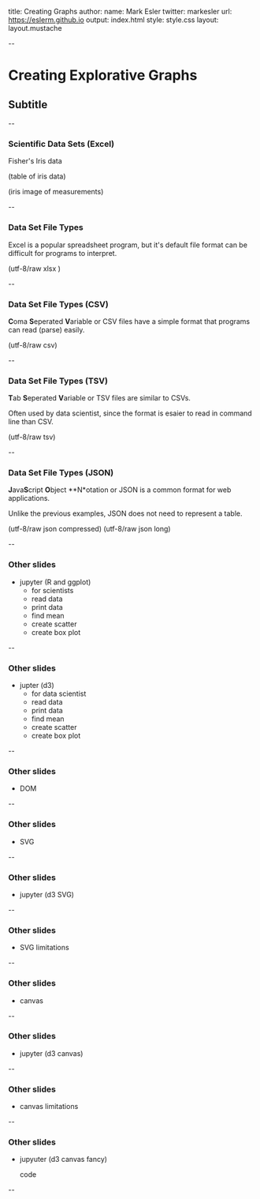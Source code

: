 title: Creating Graphs
author:
  name: Mark Esler
  twitter: markesler
  url: https://eslerm.github.io
output: index.html
style: style.css
layout: layout.mustache

--

# Creating Explorative Graphs
## Subtitle

--

### Scientific Data Sets (Excel)

Fisher's Iris data

(table of iris data)

(iris image of measurements)

--

### Data Set File Types

Excel is a popular spreadsheet program, but it's default file format can be difficult for programs to interpret.

(utf-8/raw xlsx )

--

### Data Set File Types (CSV)

**C**oma **S**eperated **V**ariable or CSV files have a simple format that programs can read (parse) easily.

(utf-8/raw csv)

--

### Data Set File Types (TSV)

**T**ab **S**eperated **V**ariable or TSV files are similar to CSVs.

Often used by data scientist, since the format is esaier to read in command line than CSV.

(utf-8/raw tsv)

--

### Data Set File Types (JSON)

**J**ava**S**cript **O**bject **N*otation or JSON is a common format for web applications.

Unlike the previous examples, JSON does not need to represent a table.

(utf-8/raw json compressed)
(utf-8/raw json long)

--

### Other slides

- jupyter (R and ggplot)
  - for scientists
  - read data
  - print data
  - find mean
  - create scatter
  - create box plot

--

### Other slides

- jupter (d3)
  - for data scientist
  - read data
  - print data
  - find mean
  - create scatter
  - create box plot

--

### Other slides

- DOM

--

### Other slides

- SVG

--

### Other slides

- jupyter (d3 SVG)

--

### Other slides

- SVG limitations

--

### Other slides

- canvas

--

### Other slides

- jupyter (d3 canvas)

--

### Other slides

- canvas limitations

--

### Other slides

- jupyuter (d3 canvas fancy)

    code

--


